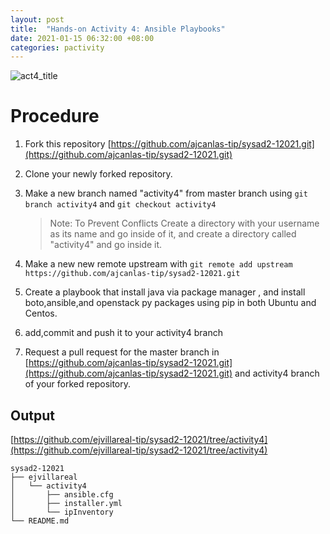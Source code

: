 ```yaml
---
layout: post
title:  "Hands-on Activity 4: Ansible Playbooks"
date: 2021-01-15 06:32:00 +08:00
categories: pactivity
---
```

![act4_title](https://user-images.githubusercontent.com/75426228/104725299-d796c980-576c-11eb-9208-2211d57b0bbd.png)
# Procedure
1. Fork this repository [https://github.com/ajcanlas-tip/sysad2-12021.git](https://github.com/ajcanlas-tip/sysad2-12021.git)

2. Clone your newly forked repository. 

3. Make a new branch named "activity4" from master branch using ```git branch activity4``` and ```git checkout activity4```

    >Note: To Prevent Conflicts Create a directory with your username as its name and go inside of it, and create a directory called "activity4" and go inside it.

4. Make a new new remote upstream with ```git remote add upstream https://github.com/ajcanlas-tip/sysad2-12021.git```

5. Create a playbook that install java via package manager , and install boto,ansible,and openstack py packages using pip in both Ubuntu and Centos.

7. add,commit and push it to your activity4 branch

8. Request a pull request for the master branch in [https://github.com/ajcanlas-tip/sysad2-12021.git](https://github.com/ajcanlas-tip/sysad2-12021.git) and activity4 branch of your forked repository.

## Output
[https://github.com/ejvillareal-tip/sysad2-12021/tree/activity4](https://github.com/ejvillareal-tip/sysad2-12021/tree/activity4)

```
sysad2-12021
├── ejvillareal
│   └── activity4
│       ├── ansible.cfg
│       ├── installer.yml
│       └── ipInventory
└── README.md
```